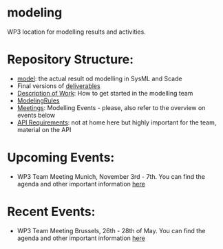 modeling
=========

WP3 location for modelling results and activities.

Repository Structure:
=====================

* [model](): the actual result od modelling in SysML and Scade
* Final versions of [deliverables](https://github.com/openETCS/modeling/tree/master/deliverables)
* [Description of Work](https://github.com/openETCS/modeling/tree/master/DescriptionOfWork): How to get started in the modelling team
* [ModelingRules](https://github.com/openETCS/modeling/tree/master/ModelingRules)
* [Meetings](https://github.com/openETCS/modeling/tree/master/meetings): Modelling Events - please, also refer to the overview on events below
* [API Requirements](https://github.com/openETCS/requirements/tree/master/D2.7-Technical_Appendix): not at home here but highly important for the team, material on the API

Upcoming Events:
================

* WP3 Team Meeting Munich, November 3rd - 7th.
 You can find the agenda and other important information [here](https://github.com/openETCS/modeling/blob/master/meetings/ADD-Phase/WS031114-Munich/SlidesDay1/1315_WS-MUC-AgendaV03-20141031.pdf)


Recent Events:
================

* WP3 Team Meeting Brussels, 26th - 28th of May.
 You can find the agenda and other important information [here](https://github.com/openETCS/modeling/blob/master/meetings/Team-Meeting_Brussels-2014-05-26/OpenETCS_WP3_meeting_agenda.pdf)

